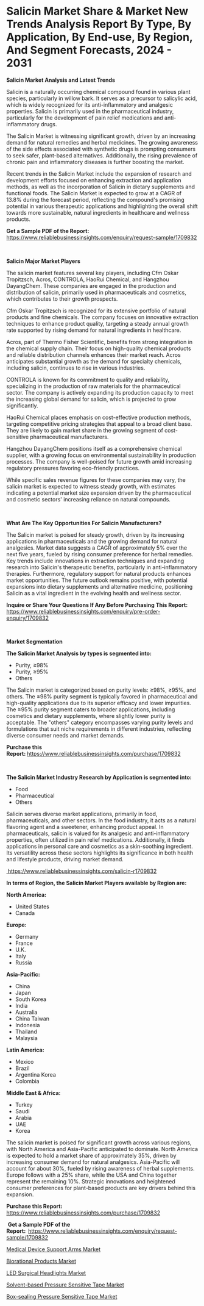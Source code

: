 <p><h1>Salicin Market Share & Market New Trends Analysis Report By Type, By Application, By End-use, By Region, And Segment Forecasts, 2024 - 2031</h1></p><p><strong>Salicin Market Analysis and Latest Trends</strong></p>
<p><p>Salicin is a naturally occurring chemical compound found in various plant species, particularly in willow bark. It serves as a precursor to salicylic acid, which is widely recognized for its anti-inflammatory and analgesic properties. Salicin is primarily used in the pharmaceutical industry, particularly for the development of pain relief medications and anti-inflammatory drugs. </p><p>The Salicin Market is witnessing significant growth, driven by an increasing demand for natural remedies and herbal medicines. The growing awareness of the side effects associated with synthetic drugs is prompting consumers to seek safer, plant-based alternatives. Additionally, the rising prevalence of chronic pain and inflammatory diseases is further boosting the market.</p><p>Recent trends in the Salicin Market include the expansion of research and development efforts focused on enhancing extraction and application methods, as well as the incorporation of Salicin in dietary supplements and functional foods. The Salicin Market is expected to grow at a CAGR of 13.8% during the forecast period, reflecting the compound's promising potential in various therapeutic applications and highlighting the overall shift towards more sustainable, natural ingredients in healthcare and wellness products.</p></p>
<p><strong>Get a Sample PDF of the Report:&nbsp;</strong> <a href="https://www.reliablebusinessinsights.com/enquiry/request-sample/1709832?utm_campaign=1119&utm_medium=2&utm_source=Github&utm_content=ia&utm_term=10112024&utm_id=salicin">https://www.reliablebusinessinsights.com/enquiry/request-sample/1709832</a></p>
<p>&nbsp;</p>
<p><strong>Salicin Major Market Players</strong></p>
<p><p>The salicin market features several key players, including Cfm Oskar Tropitzsch, Acros, CONTROLA, HaoRui Chemical, and Hangzhou DayangChem. These companies are engaged in the production and distribution of salicin, primarily used in pharmaceuticals and cosmetics, which contributes to their growth prospects.</p><p>Cfm Oskar Tropitzsch is recognized for its extensive portfolio of natural products and fine chemicals. The company focuses on innovative extraction techniques to enhance product quality, targeting a steady annual growth rate supported by rising demand for natural ingredients in healthcare.</p><p>Acros, part of Thermo Fisher Scientific, benefits from strong integration in the chemical supply chain. Their focus on high-quality chemical products and reliable distribution channels enhances their market reach. Acros anticipates substantial growth as the demand for specialty chemicals, including salicin, continues to rise in various industries.</p><p>CONTROLA is known for its commitment to quality and reliability, specializing in the production of raw materials for the pharmaceutical sector. The company is actively expanding its production capacity to meet the increasing global demand for salicin, which is projected to grow significantly.</p><p>HaoRui Chemical places emphasis on cost-effective production methods, targeting competitive pricing strategies that appeal to a broad client base. They are likely to gain market share in the growing segment of cost-sensitive pharmaceutical manufacturers.</p><p>Hangzhou DayangChem positions itself as a comprehensive chemical supplier, with a growing focus on environmental sustainability in production processes. The company is well-poised for future growth amid increasing regulatory pressures favoring eco-friendly practices.</p><p>While specific sales revenue figures for these companies may vary, the salicin market is expected to witness steady growth, with estimates indicating a potential market size expansion driven by the pharmaceutical and cosmetic sectors' increasing reliance on natural compounds.</p></p>
<p>&nbsp;</p>
<p><strong>What Are The Key Opportunities For Salicin Manufacturers?</strong></p>
<p><p>The Salicin market is poised for steady growth, driven by its increasing applications in pharmaceuticals and the growing demand for natural analgesics. Market data suggests a CAGR of approximately 5% over the next five years, fueled by rising consumer preference for herbal remedies. Key trends include innovations in extraction techniques and expanding research into Salicin's therapeutic benefits, particularly in anti-inflammatory therapies. Furthermore, regulatory support for natural products enhances market opportunities. The future outlook remains positive, with potential expansions into dietary supplements and alternative medicine, positioning Salicin as a vital ingredient in the evolving health and wellness sector.</p></p>
<p><strong>Inquire or Share Your Questions If Any Before Purchasing This Report:</strong> <a href="https://www.reliablebusinessinsights.com/enquiry/pre-order-enquiry/1709832?utm_campaign=1119&utm_medium=2&utm_source=Github&utm_content=ia&utm_term=10112024&utm_id=salicin">https://www.reliablebusinessinsights.com/enquiry/pre-order-enquiry/1709832</a></p>
<p>&nbsp;</p>
<p><strong>Market Segmentation</strong></p>
<p><strong>The Salicin Market Analysis by types is segmented into:</strong></p>
<p><ul><li>Purity, ≥98%</li><li>Purity, ≥95%</li><li>Others</li></ul></p>
<p><p>The Salicin market is categorized based on purity levels: ≥98%, ≥95%, and others. The ≥98% purity segment is typically favored in pharmaceutical and high-quality applications due to its superior efficacy and lower impurities. The ≥95% purity segment caters to broader applications, including cosmetics and dietary supplements, where slightly lower purity is acceptable. The "others" category encompasses varying purity levels and formulations that suit niche requirements in different industries, reflecting diverse consumer needs and market demands.</p></p>
<p><strong>Purchase this Report:&nbsp;</strong><a href="https://www.reliablebusinessinsights.com/purchase/1709832?utm_campaign=1119&utm_medium=2&utm_source=Github&utm_content=ia&utm_term=10112024&utm_id=salicin">https://www.reliablebusinessinsights.com/purchase/1709832</a></p>
<p>&nbsp;</p>
<p><strong>The Salicin Market Industry Research by Application is segmented into:</strong></p>
<p><ul><li>Food</li><li>Pharmaceutical</li><li>Others</li></ul></p>
<p><p>Salicin serves diverse market applications, primarily in food, pharmaceuticals, and other sectors. In the food industry, it acts as a natural flavoring agent and a sweetener, enhancing product appeal. In pharmaceuticals, salicin is valued for its analgesic and anti-inflammatory properties, often utilized in pain relief medications. Additionally, it finds applications in personal care and cosmetics as a skin-soothing ingredient. Its versatility across these sectors highlights its significance in both health and lifestyle products, driving market demand.</p></p>
<p><a href="https://www.reliablebusinessinsights.com/salicin-r1709832?utm_campaign=1119&utm_medium=2&utm_source=Github&utm_content=ia&utm_term=10112024&utm_id=salicin">&nbsp;https://www.reliablebusinessinsights.com/salicin-r1709832</a></p>
<p><strong>In terms of Region, the Salicin Market Players available by Region are:</strong></p>
<p>
    <p> <strong> North America: </strong>
        <ul>
            <li>United States</li>
            <li>Canada</li>
        </ul>
        </p> 
    <p> <strong> Europe: </strong>
        <ul>
            <li>Germany</li>
            <li>France</li>
            <li>U.K.</li>
            <li>Italy</li>
            <li>Russia</li>
        </ul>
        </p> 
    <p> <strong> Asia-Pacific: </strong>
        <ul>
            <li>China</li>
            <li>Japan</li>
            <li>South Korea</li>
            <li>India</li>
            <li>Australia</li>
            <li>China Taiwan</li>
            <li>Indonesia</li>
            <li>Thailand</li>
            <li>Malaysia</li>
        </ul>
        </p> 
    <p> <strong> Latin America: </strong>
        <ul>
            <li>Mexico</li>
            <li>Brazil</li>
            <li>Argentina Korea</li>
            <li>Colombia</li>
        </ul>
        </p> 
    <p> <strong> Middle East & Africa: </strong>
        <ul>
            <li>Turkey</li>
            <li>Saudi</li>
            <li>Arabia</li>
            <li>UAE</li>
            <li>Korea</li>
        </ul>
    </p>
    </p>
<p><p>The salicin market is poised for significant growth across various regions, with North America and Asia-Pacific anticipated to dominate. North America is expected to hold a market share of approximately 35%, driven by increasing consumer demand for natural analgesics. Asia-Pacific will account for about 30%, fueled by rising awareness of herbal supplements. Europe follows with a 25% share, while the USA and China together represent the remaining 10%. Strategic innovations and heightened consumer preferences for plant-based products are key drivers behind this expansion.</p></p>
<p><strong>Purchase this Report: </strong><a href="https://www.reliablebusinessinsights.com/purchase/1709832?utm_campaign=1119&utm_medium=2&utm_source=Github&utm_content=ia&utm_term=10112024&utm_id=salicin">https://www.reliablebusinessinsights.com/purchase/1709832</a></p>
<p>&nbsp;<strong>Get a Sample PDF of the Report:&nbsp;&nbsp;</strong><a href="https://www.reliablebusinessinsights.com/enquiry/request-sample/1709832?utm_campaign=1119&utm_medium=2&utm_source=Github&utm_content=ia&utm_term=10112024&utm_id=salicin">https://www.reliablebusinessinsights.com/enquiry/request-sample/1709832</a></p>
<p><strong></strong></p>
<p><p><a href="https://issuu.com/reportprime-2/docs/medical-device-support-arms-market-_da7fbda984cb5e?utm_campaign=1119&utm_medium=2&utm_source=Github&utm_content=ia&utm_term=10112024&utm_id=salicin">Medical Device Support Arms Market</a></p><p><a href="https://github.com/fendtankandh/Market-Research-Report-List-1/blob/main/biorational-products-market.md?utm_campaign=1119&utm_medium=2&utm_source=Github&utm_content=ia&utm_term=10112024&utm_id=salicin">Biorational Products Market</a></p><p><a href="https://issuu.com/reportprime-2/docs/led-surgical-headlights-market-size_4f60abd8f05e2c?utm_campaign=1119&utm_medium=2&utm_source=Github&utm_content=ia&utm_term=10112024&utm_id=salicin">LED Surgical Headlights Market</a></p><p><a href="https://www.linkedin.com/pulse/in-depth-analysis-global-solvent-based-pressure-sensitive-ddtge?utm_campaign=1119&utm_medium=2&utm_source=Github&utm_content=ia&utm_term=10112024&utm_id=salicin">Solvent-based Pressure Sensitive Tape Market</a></p><p><a href="https://www.linkedin.com/pulse/strategic-market-insights-global-box-sealing-pressure-7da6e?utm_campaign=1119&utm_medium=2&utm_source=Github&utm_content=ia&utm_term=10112024&utm_id=salicin">Box-sealing Pressure Sensitive Tape Market</a></p></p>